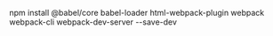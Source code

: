 

npm install @babel/core babel-loader html-webpack-plugin webpack webpack-cli webpack-dev-server --save-dev